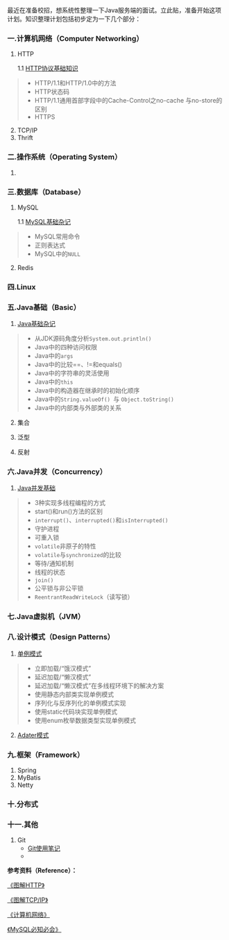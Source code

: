 最近在准备校招，想系统性整理一下Java服务端的面试。立此贴，准备开始这项计划。知识整理计划包括初步定为一下几个部分：<!--more-->

### 一.计算机网络（Computer Networking）

1. HTTP

   1.1 [HTTP协议基础知识](https://pansonpanson.github.io/2018/04/23/HTTP%E5%8D%8F%E8%AE%AE%E5%9F%BA%E7%A1%80%E7%9F%A5%E8%AF%86/#more)

> + HTTP/1.1和HTTP/1.0中的方法
> + HTTP状态码
> + HTTP/1.1通用首部字段中的Cache-Control之no-cache 与no-store的区别
> + HTTPS

2. TCP/IP
3. Thrift

### 二.操作系统（Operating System）

1. 

### 三.数据库（Database）

1. MySQL

   1.1 [MySQL基础杂记](https://pansonpanson.github.io/2018/05/02/MySQL%E5%9F%BA%E7%A1%80/#more)

> + MySQL常用命令
> + 正则表达式
> + MySQL中的`NULL`

2. Redis

### 四.Linux

###  五.Java基础（Basic）

1. [Java基础杂记](https://pansonpanson.github.io/2018/04/24/Java%E5%9F%BA%E7%A1%80%E6%9D%82%E8%AE%B0/)

> + 从JDK源码角度分析`System.out.println()`
> + Java中的四种访问权限
> + Java中的`args`
> + Java中的比较==、!=和equals()
> + Java中的字符串的灵活使用
> + Java中的`this`
> + Java中的构造器在继承时的初始化顺序
> + Java中的`String.valueOf() `与 `Object.toString()`
> + Java中的内部类与外部类的关系

2. 集合

3. 泛型

4. 反射

###  六.Java并发（Concurrency）

1. [Java并发基础](https://pansonpanson.github.io/2018/04/19/Java%E5%B9%B6%E5%8F%91%E5%9F%BA%E7%A1%80%E7%9F%A5%E8%AF%86/#more)
> + 3种实现多线程编程的方式
> + start()和run()方法的区别
> + `interrupt()`、`interrupted()`和`isInterrupted()`
> + 守护进程
> + 可重入锁
> + `volatile`非原子的特性
> + `volatile`与`synchronized`的比较
> + 等待/通知机制
> + 线程的状态
> + `join()`
> + 公平锁与非公平锁
> + `ReentrantReadWriteLock`（读写锁）

### 七.Java虚拟机（JVM）

### 八.设计模式（Design Patterns）

1. [单例模式](https://pansonpanson.github.io/2018/04/22/%E5%8D%95%E4%BE%8B%E6%A8%A1%E5%BC%8F/#more)
> + 立即加载/“饿汉模式”
> + 延迟加载/“懒汉模式”
> + 延迟加载/“懒汉模式”在多线程环境下的解决方案
> + 使用静态内部类实现单例模式
> + 序列化与反序列化的单例模式实现
> + 使用static代码块实现单例模式
> + 使用enum枚举数据类型实现单例模式

2. [Adater模式](https://pansonpanson.github.io/2018/05/07/Adapter%E6%A8%A1%E5%BC%8F/)

### 九.框架（Framework）

1. Spring
2. MyBatis
3. Netty

### 十.分布式

### 十一.其他

1. Git
   + [Git使用笔记](https://pansonpanson.github.io/2018/04/22/Git/#more)
   + 

**参考资料（Reference）：**

[《图解HTTP》](https://book.douban.com/subject/25863515/)

[《图解TCP/IP》](https://book.douban.com/subject/24737674/)

[《计算机网络》](https://book.douban.com/subject/26960678/)

[《MySQL必知必会》](https://book.douban.com/subject/3354490/)


